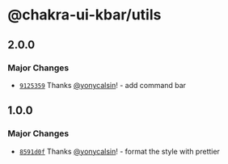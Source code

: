 # @chakra-ui-kbar/utils

## 2.0.0

### Major Changes

- [`9125359`](https://github.com/yonycalsin/chakra-ui-kbar/commit/9125359425b525c00a8b2d4a81c7f1070ddf064a) Thanks [@yonycalsin](https://github.com/yonycalsin)! - add command bar

## 1.0.0

### Major Changes

- [`8591d0f`](https://github.com/yonycalsin/chakra-ui-kbar/commit/8591d0f5d579b0f9fb113d64c0dcf0a19ad71f20) Thanks [@yonycalsin](https://github.com/yonycalsin)! - format the style with prettier
